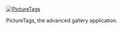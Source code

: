 <p class="f">

[![PictureTags](http://whyso.co.nz/picturetagsimage.png)](http://whyso.co.nz/picturetags)

PictureTags, the advanced gallery application.

</p>
